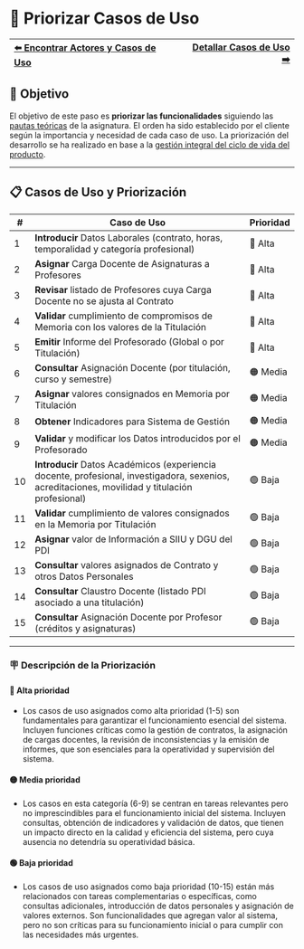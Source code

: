 # 📝 Priorizar Casos de Uso

| [⬅️ Encontrar Actores y Casos de Uso](ActoresCasosDeUso.md) | [Detallar Casos de Uso ➡️](DetallarCasosDeUso.md) |
|:--|--:|

## 🎯 **Objetivo**

El objetivo de este paso es **priorizar las funcionalidades** siguiendo las [pautas teóricas](https://github.com/mmasias/IdSw1/blob/main/temario/contenidos/CdU.PCdU.md#c%C3%B3mo) de la asignatura.
El orden ha sido establecido por el cliente según la importancia y necesidad de cada caso de uso. La priorización del desarrollo se ha realizado en base a la [gestión integral del ciclo de vida del producto](/documentos/glosario.md#gestión-integral-del-ciclo-de-vida-del-producto).

---

## 📋 **Casos de Uso y Priorización**


| **#** | **Caso de Uso**                                                                                                                              | **Prioridad** |  
|-------|----------------------------------------------------------------------------------------------------------------------------------------------|---------------|  
| 1 | **Introducir** Datos Laborales (contrato, horas, temporalidad y categoría profesional)                                                           |    🔴 Alta    |
| 2 | **Asignar** Carga Docente de Asignaturas a Profesores                                                                                            |    🔴 Alta    |
| 3 | **Revisar** listado de Profesores cuya Carga Docente no se ajusta al Contrato                                                                    |    🔴 Alta    |
| 4 | **Validar** cumplimiento de compromisos de Memoria con los valores de la Titulación                                                              |    🔴 Alta    |
| 5 | **Emitir** Informe del Profesorado (Global o por Titulación)                                                                                     |    🔴 Alta    |
| 6 | **Consultar** Asignación Docente (por titulación, curso y semestre)                                                                              |    🟠 Media   |
| 7 | **Asignar** valores consignados en Memoria por Titulación                                                                                        |    🟠 Media   |
| 8 | **Obtener** Indicadores para Sistema de Gestión                                                                                                  |    🟠 Media   |
| 9 | **Validar** y modificar los Datos introducidos por el Profesorado                                                                                |    🟠 Media   |
| 10 | **Introducir** Datos Académicos (experiencia docente, profesional, investigadora, sexenios, acreditaciones, movilidad y titulación profesional) |    🟢 Baja    |
| 11 | **Validar** cumplimiento de valores consignados en la Memoria por Titulación                                                                    |    🟢 Baja    |
| 12 | **Asignar** valor de Información a SIIU y DGU del PDI                                                                                           |    🟢 Baja    |
| 13 | **Consultar** valores asignados de Contrato y otros Datos Personales                                                                            |    🟢 Baja    |
| 14 | **Consultar** Claustro Docente (listado PDI asociado a una titulación)                                                                          |    🟢 Baja    |
| 15 | **Consultar** Asignación Docente por Profesor (créditos y asignaturas)                                                                          |    🟢 Baja    |

---

### 🪧 Descripción de la Priorización

#### 🔴 **Alta prioridad**
- Los casos de uso asignados como alta prioridad (1-5) son fundamentales para garantizar el funcionamiento esencial del sistema. Incluyen funciones críticas como la gestión de contratos, la asignación de cargas docentes, la revisión de inconsistencias y la emisión de informes, que son esenciales para la operatividad y supervisión del sistema.

#### 🟡 **Media prioridad**
- Los casos en esta categoría (6-9) se centran en tareas relevantes pero no imprescindibles para el funcionamiento inicial del sistema. Incluyen consultas, obtención de indicadores y validación de datos, que tienen un impacto directo en la calidad y eficiencia del sistema, pero cuya ausencia no detendría su operatividad básica.

#### 🟢 Baja prioridad
- Los casos de uso asignados como baja prioridad (10-15) están más relacionados con tareas complementarias o específicas, como consultas adicionales, introducción de datos personales y asignación de valores externos. Son funcionalidades que agregan valor al sistema, pero no son críticas para su funcionamiento inicial o para cumplir con las necesidades más urgentes.